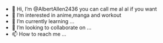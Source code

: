 - 👋 Hi, I’m @AlbertAllen2436 you can call me al al if you want
- 👀 I’m interested in anime,manga and workout
- 🌱 I’m currently learning ...
- 💞️ I’m looking to collaborate on ...
- 📫 How to reach me ...

<!---
AlbertAllen2436/AlbertAllen2436 is a ✨ special ✨ repository because its `README.md` (this file) appears on your GitHub profile.
You can click the Preview link to take a look at your changes.
--->

